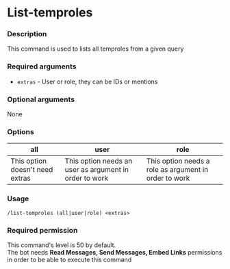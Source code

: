 # List-temproles

### **Description**

This command is used to lists all temproles from a given query

### **Required arguments**

* `extras` - User or role, they can be IDs or mentions

### **Optional arguments**

None

### **Options**

| **all**                         | user                                                   | role                                                  |
| ------------------------------- | ------------------------------------------------------ | ----------------------------------------------------- |
| This option doesn't need extras | This option needs an user as argument in order to work | This option needs a role as argument in order to work |

### **Usage**

```
/list-temproles (all|user|role) <extras>
```

### **Required permission**

This command's level is 50 by default.\
The bot needs **Read Messages, Send Messages, Embed Links** permissions in order to be able to execute this command
